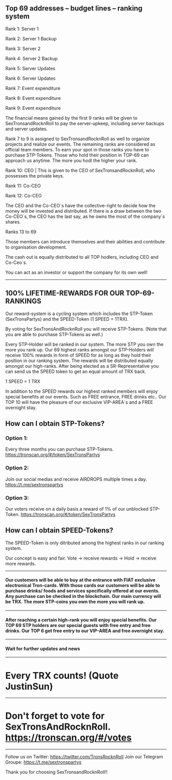 ## Top 69 addresses – budget lines – ranking system

Rank 1: Server 1

Rank 2: Server 1 Backup

Rank 3: Server 2

Rank 4: Server 2 Backup

Rank 5: Server Updates

Rank 6: Server Updates

Rank 7: Event expenditure

Rank 8: Event expenditure

Rank 9: Event expenditure

The financial means gained by the first 9 ranks will be given to SexTronsandRocknRoll to pay the server-upkeep, including server backups and server updates.

Rank 7 to 9 is assigned to SexTronsandRocknRoll as well to organize projects and realize our events. 
The remaining ranks are considered as official team members. To earn your spot in those ranks you have to purchase STP-Tokens. Those who hold their position in TOP-69 can approach us anytime. The more you hodl the higher your rank.

Rank 10: CEO | This is given to the CEO of SexTronsandRocknRoll, who possesses the private keys.

Rank 11: Co-CEO

Rank 12: Co-CEO

The CEO and the Co-CEO´s have the collective-right to decide how the money will be invested and distributed. If there is a draw between the two Co-CEO´s, the CEO has the last say, as he owns the most of the company´s shares.

Ranks 13 to 69

Those members can introduce themselves and their abilities and contribute to organisation development.

The cash out is equally distributed to all TOP hodlers, including CEO and Co-Ceo´s.

You can act as an investor or support the company for its own well!

---


## 100% LIFETIME-REWARDS FOR OUR TOP-69-RANKINGS

Our reward-system is a cycling system which includes the STP-Token (SexTronsPartys) and the SPEED-Token (1 SPEED = 1TRX).

By voting for SexTronsAndRocknRoll you will receive STP-Tokens.
(Note that you are able to purchase STP-Tokens as well.)

Every STP-Holder will be ranked in our system. The more STP you own the more you rank up. Our 69 highest ranks amongst our STP-Holders will receive 100% rewards in form of SPEED for as long as they hold their position in our ranking system. The rewards will be distributed equally amongst our high-ranks. After being elected as a SR-Representative you can send us the SPEED token to get an equal amount of TRX back.

1 SPEED = 1 TRX

In addition to the SPEED rewards our highest ranked members will enjoy special benefits at our events. Such as FREE entrance, FREE drinks etc.. Our TOP 10 will have the pleasure of our exclusive VIP-AREA´s and a FREE overnight stay.

## How can I obtain STP-Tokens?

### Option 1:
Every three months you can purchase STP-Tokens. https://tronscan.org/#/token/SexTronsPartys

### Option 2:
Join our social medias and receive AIRDROPS multiple times a day. https://t.me/sextronspartys

### Option 3:
Our voters receive on a daily basis a reward of 1% of our unblocked STP-Token. https://tronscan.org/#/token/SexTronsPartys

## How can I obtain SPEED-Tokens?

The SPEED-Token is only ditributed among the highest ranks in our ranking system.


Our concept is easy and fair. Vote -> receive rewards -> Hold -> receive more rewards.


---

#### Our customers will be able to buy at the entrance with FIAT exclusive electronical Tron-cards. With those cards our customers will be able to purchase drinks/ foods and services specifically offered at our events. Any purchase can be checked in the blockchain. Our main currency will be TRX. The more STP-coins you own the more you will rank up.


---


#### After reaching a certain high-rank you will enjoy special benefits. Our TOP 69 STP holders are our special guests with free entry and free drinks. Our TOP 6 get free entry to our VIP-AREA  and free overnight stay.


---


#### Wait for further updates and news


---


# Every TRX counts! (Quote JustinSun)


---


# Don't forget to vote for SexTronsAndRocknRoll. https://tronscan.org/#/votes


---


Follow us on Twitter: https://twitter.com/TronsRocknRoll
Join our Telegram Groupe: https://t.me/sextronspartys

Thank you for choosing SexTronsandRocknRoll!!

